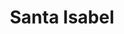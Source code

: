 ---
title: "Santa Isabel"
url: /chillan/santa-isabel-avenida-alonso-de-ercilla/
shop: supermercado
---